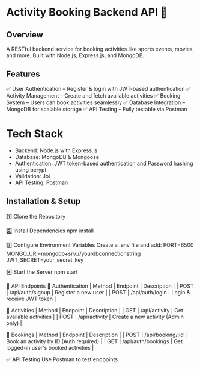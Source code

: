 # Activity Booking Backend API 🚀

## Overview
A RESTful backend service for booking activities like sports events, movies, and more. Built with Node.js, Express.js, and MongoDB.

## Features
✅ User Authentication – Register & login with JWT-based authentication
✅ Activity Management – Create and fetch available activities
✅ Booking System – Users can book activities seamlessly
✅ Database Integration – MongoDB for scalable storage
✅ API Testing – Fully testable via Postman

# Tech Stack
- Backend: Node.js with Express.js
- Database: MongoDB & Mongoose
- Authentication: JWT token-based authentication and Password hashing using bcrypt
- Validation: Joi
- API Testing: Postman

## Installation & Setup
1️⃣ Clone the Repository

2️⃣ Install Dependencies
npm install


3️⃣ Configure Environment Variables
Create a .env file and add:
PORT=6500
MONGO_URI=mongodb+srv://yourdbconnectionstring
JWT_SECRET=your_secret_key


4️⃣ Start the Server
npm start


📌 API Endpoints
🔹 Authentication
| Method | Endpoint | Description | 
| POST | /api/auth/signup | Register a new user | 
| POST | /api/auth/login | Login & receive JWT token | 


🔹 Activities
| Method | Endpoint | Description | 
| GET | /api/activity | Get available activities | 
| POST | /api/activity | Create a new activity (Admin only) | 


🔹 Bookings
| Method | Endpoint | Description | 
| POST | /api/booking/:id | Book an activity by ID (Auth required) | 
| GET | /api/auth/bookings | Get logged-in user's booked activities | 


✅ API Testing
Use Postman to test endpoints.
